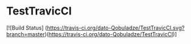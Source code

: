 # TestTravicCI


[![Build Status] (https://travis-ci.org/dato-Qobuladze/TestTravicCI.svg?branch=master)(https://travis-ci.org/dato-Qobuladze/TestTravicCI)]
